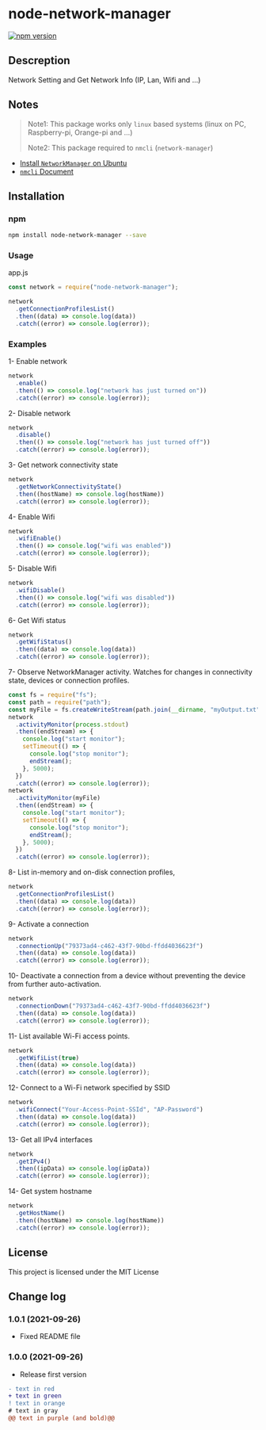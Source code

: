 # node-network-manager

[![npm version](https://badge.fury.io/js/node-network-manager.svg)](https://www.npmjs.com/package/node-network-manager)

## Descreption

Network Setting and Get Network Info (IP, Lan, Wifi and ...)

## Notes

> Note1: This package works only `linux` based systems (linux on PC, Raspberry-pi, Orange-pi and ...)
>
> Note2: This package required to `nmcli` (`network-manager`)

- [Install `NetworkManager` on Ubuntu](https://help.ubuntu.com/community/NetworkManager)
- [`nmcli` Document](https://developer-old.gnome.org/NetworkManager/stable/nmcli.html)

## Installation

### npm

```bash
npm install node-network-manager --save
```

### Usage

app.js

```javascript
const network = require("node-network-manager");

network
  .getConnectionProfilesList()
  .then((data) => console.log(data))
  .catch((error) => console.log(error));
```

### Examples

1- Enable network

```javascript
network
  .enable()
  .then(() => console.log("network has just turned on"))
  .catch((error) => console.log(error));
```

2- Disable network

```javascript
network
  .disable()
  .then(() => console.log("network has just turned off"))
  .catch((error) => console.log(error));
```

3- Get network connectivity state

```javascript
network
  .getNetworkConnectivityState()
  .then((hostName) => console.log(hostName))
  .catch((error) => console.log(error));
```

4- Enable Wifi

```javascript
network
  .wifiEnable()
  .then(() => console.log("wifi was enabled"))
  .catch((error) => console.log(error));
```

5- Disable Wifi

```javascript
network
  .wifiDisable()
  .then(() => console.log("wifi was disabled"))
  .catch((error) => console.log(error));
```

6- Get Wifi status

```javascript
network
  .getWifiStatus()
  .then((data) => console.log(data))
  .catch((error) => console.log(error));
```

7- Observe NetworkManager activity. Watches for changes in connectivity state, devices or connection profiles.

```javascript
const fs = require("fs");
const path = require("path");
const myFile = fs.createWriteStream(path.join(__dirname, "myOutput.txt"));
network
  .activityMonitor(process.stdout)
  .then((endStream) => {
    console.log("start monitor");
    setTimeout(() => {
      console.log("stop monitor");
      endStream();
    }, 5000);
  })
  .catch((error) => console.log(error));
network
  .activityMonitor(myFile)
  .then((endStream) => {
    console.log("start monitor");
    setTimeout(() => {
      console.log("stop monitor");
      endStream();
    }, 5000);
  })
  .catch((error) => console.log(error));
```

8- List in-memory and on-disk connection profiles,

```javascript
network
  .getConnectionProfilesList()
  .then((data) => console.log(data))
  .catch((error) => console.log(error));
```

9- Activate a connection

```javascript
network
  .connectionUp("79373ad4-c462-43f7-90bd-ffdd4036623f")
  .then((data) => console.log(data))
  .catch((error) => console.log(error));
```

10- Deactivate a connection from a device without preventing the device from further auto-activation.

```javascript
network
  .connectionDown("79373ad4-c462-43f7-90bd-ffdd4036623f")
  .then((data) => console.log(data))
  .catch((error) => console.log(error));
```

11- List available Wi-Fi access points.

```javascript
network
  .getWifiList(true)
  .then((data) => console.log(data))
  .catch((error) => console.log(error));
```

12- Connect to a Wi-Fi network specified by SSID

```javascript
network
  .wifiConnect("Your-Access-Point-SSId", "AP-Password")
  .then((data) => console.log(data))
  .catch((error) => console.log(error));
```

13- Get all IPv4 interfaces

```javascript
network
  .getIPv4()
  .then((ipData) => console.log(ipData))
  .catch((error) => console.log(error));
```

14- Get system hostname

```javascript
network
  .getHostName()
  .then((hostName) => console.log(hostName))
  .catch((error) => console.log(error));
```

## License

This project is licensed under the MIT License

## Change log

### 1.0.1 (2021-09-26)

- Fixed README file

### 1.0.0 (2021-09-26)

- Release first version

```diff
- text in red
+ text in green
! text in orange
# text in gray
@@ text in purple (and bold)@@
```
